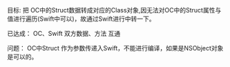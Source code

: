 目标:
把 OC中的Struct数据转成对应的Class对象,因无法对OC中的Struct属性与值进行遍历(Swift中可以)，故通过Swift进行中转一下。



已达成：
OC、Swift 双方数据、方法 互通




问题：
OC中Struct 作为参数传递入Swift，不能进行编译，如果是NSObject对象是可以的。
